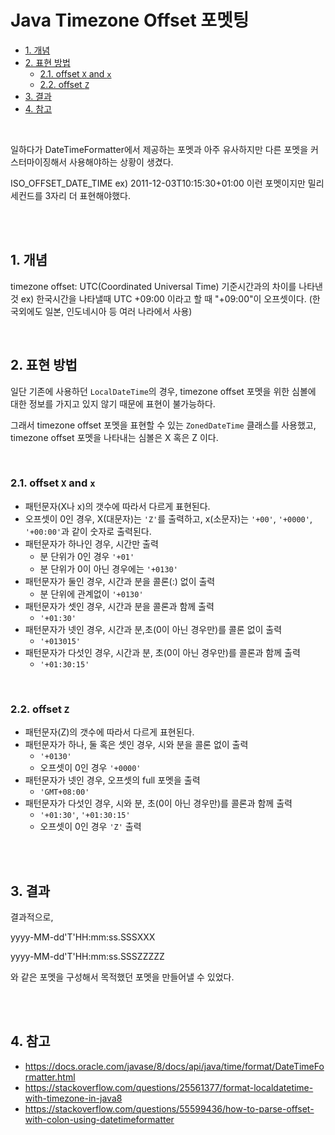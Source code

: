 # Java Timezone Offset 포멧팅


- [1. 개념](#1-개념)
- [2. 표현 방법](#2-표현-방법)
	- [2.1. offset `X` and `x`](#21-offset-x-and-x)
	- [2.2. offset `Z`](#22-offset-z)
- [3. 결과](#3-결과)
- [4. 참고](#4-참고)

<br>

일하다가 DateTimeFormatter에서 제공하는 포멧과 아주 유사하지만 다른 포멧을 커스터마이징해서 사용해야하는 상황이 생겼다.

ISO_OFFSET_DATE_TIME 
ex) 2011-12-03T10:15:30+01:00
이런 포멧이지만 밀리세컨드를 3자리 더 표현해야했다.

<br><br>

## 1. 개념

timezone offset: UTC(Coordinated Universal Time) 기준시간과의 차이를 나타낸 것
ex) 한국시간을 나타낼때 UTC +09:00 이라고 할 때 "+09:00"이 오프셋이다.
(한국외에도 일본, 인도네시아 등 여러 나라에서 사용)

<br>

## 2. 표현 방법

일단 기존에 사용하던 `LocalDateTime`의 경우, timezone offset 포멧을 위한 심볼에 대한 정보를 가지고 있지 않기 때문에 표현이 불가능하다.

그래서 timezone offset 포멧을 표현할 수 있는 `ZonedDateTime` 클래스를 사용했고, timezone offset 포멧을 나타내는 심볼은 X 혹은 Z 이다.

<br>

### 2.1. offset `X` and `x`
- 패턴문자(X나 x)의 갯수에 따라서 다르게 표현된다.
- 오프셋이 0인 경우, X(대문자)는 `'Z'`를 출력하고, x(소문자)는 `'+00'`, `'+0000'`, `'+00:00'`과 같이 숫자로 출력된다.
- 패턴문자가 하나인 경우, 시간만 출력
    - 분 단위가 0인 경우 `'+01'`
    - 분 단위가 0이 아닌 경우에는 `'+0130'`
- 패턴문자가 둘인 경우, 시간과 분을 콜론(:) 없이 출력
    - 분 단위에 관계없이 `'+0130'`
- 패턴문자가 셋인 경우, 시간과 분을 콜론과 함께 출력
    - `'+01:30'`
- 패턴문자가 넷인 경우, 시간과 분,초(0이 아닌 경우만)를 콜론 없이 출력
    - `'+013015'`
- 패턴문자가 다섯인 경우, 시간과 분, 초(0이 아닌 경우만)를 콜론과 함께 출력
    - `'+01:30:15'`

<br>

### 2.2. offset `Z`
- 패턴문자(Z)의 갯수에 따라서 다르게 표현된다.
- 패턴문자가 하나, 둘 혹은 셋인 경우, 시와 분을 콜론 없이 출력
    - `'+0130'`
    - 오프셋이 0인 경우 `'+0000'`
- 패턴문자가 넷인 경우, 오프셋의 full 포멧을 출력
    - `'GMT+08:00'`
- 패턴문자가 다섯인 경우, 시와 분, 초(0이 아닌 경우만)를 콜론과 함께 출력
    - `'+01:30'`, `'+01:30:15'`
    - 오프셋이 0인 경우 `'Z'` 출력

<br><br>

## 3. 결과

결과적으로, 

yyyy-MM-dd'T'HH:mm:ss.SSSXXX

yyyy-MM-dd'T'HH:mm:ss.SSSZZZZZ

와 같은 포멧을 구성해서 목적했던 포멧을 만들어낼 수 있었다.


<br><br>

## 4. 참고
- https://docs.oracle.com/javase/8/docs/api/java/time/format/DateTimeFormatter.html
- https://stackoverflow.com/questions/25561377/format-localdatetime-with-timezone-in-java8
- https://stackoverflow.com/questions/55599436/how-to-parse-offset-with-colon-using-datetimeformatter